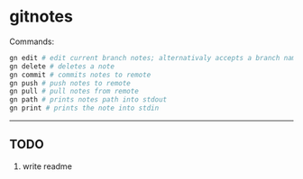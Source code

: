 # gitnotes

Commands:

```bash
gn edit # edit current branch notes; alternativaly accepts a branch name
gn delete # deletes a note
gn commit # commits notes to remote
gn push # push notes to remote
gn pull # pull notes from remote
gn path # prints notes path into stdout
gn print # prints the note into stdin
```

---

## TODO

1. write readme
